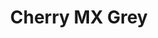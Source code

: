 ---
title: Cherry MX Grey
profile: normal
brand: Cherry MX
socket: MX
type: tactile
durability: 50000000
actuator_travel: 4
actuator_travel_variance: 0.4
pre_travel: 2
pre_travel_variance: 0.6
initial_force: 30
actuation_force: 80
actuation_force_variance: 25
rgb_version: true
datasheet_url: https://cdn.sparkfun.com/datasheets/Components/Switches/MX%20Series.pdf
images: 
  - switches/cherry-mx-grey/1.png
---
